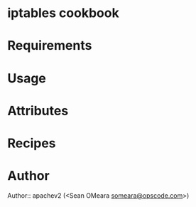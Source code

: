 # iptables cookbook

# Requirements

# Usage

# Attributes

# Recipes

# Author

Author:: apachev2 (<Sean OMeara <someara@opscode.com>>)
